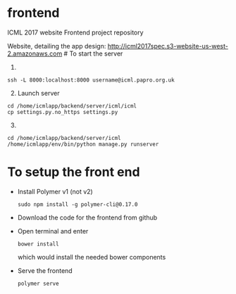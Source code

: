 # frontend
ICML 2017 website Frontend project repository

Website, detailing the app design:
http://icml2017spec.s3-website-us-west-2.amazonaws.com
 # To start the server
 
1. 
```
ssh -L 8000:localhost:8000 username@icml.papro.org.uk
```
 
2. Launch server
```
cd /home/icmlapp/backend/server/icml/icml
cp settings.py.no_https settings.py
```
 
3. 
```
cd /home/icmlapp/backend/server/icml
/home/icmlapp/env/bin/python manage.py runserver
```

# To setup the front end
 
- Install Polymer v1 (not v2)

  ```
  sudo npm install -g polymer-cli@0.17.0
  ```
  
- Download the code for the frontend from github
- Open terminal and enter
    
    ```
    bower install
    ```
  which would install the needed bower components

- Serve the frontend 

  ```
  polymer serve
  ```
